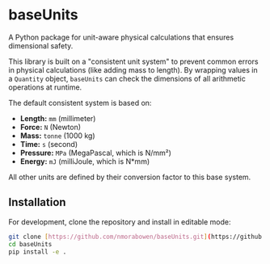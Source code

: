 # baseUnits

A Python package for unit-aware physical calculations that ensures dimensional safety.

This library is built on a "consistent unit system" to prevent common errors in physical calculations (like adding mass to length). By wrapping values in a `Quantity` object, `baseUnits` can check the dimensions of all arithmetic operations at runtime.

The default consistent system is based on:
* **Length:** `mm` (millimeter)
* **Force:** `N` (Newton)
* **Mass:** `tonne` (1000 kg)
* **Time:** `s` (second)
* **Pressure:** `MPa` (MegaPascal, which is N/mm²)
* **Energy:** `mJ` (milliJoule, which is N*mm)

All other units are defined by their conversion factor to this base system.

## Installation

For development, clone the repository and install in editable mode:

```bash
git clone [https://github.com/nmorabowen/baseUnits.git](https://github.com/nmorabowen/baseUnits.git)
cd baseUnits
pip install -e .